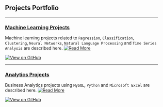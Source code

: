 ## Projects Portfolio
---
### [Machine Learning Projects](ml.html)

Machine learning projects related to `Regression`, `Classification`, `Clustering`, `Neural Networks`, `Natural Language Processing` and `Time Series Analysis` are described here.           [![Read More](https://img.shields.io/badge/Read%20More-8A2BE2)](ml.html)

[![View on GitHub](https://img.shields.io/badge/GitHub-View_on_GitHub-blue?logo=GitHub)](https://github.com/bhu74/Machine-Learning.git)

---
### [Analytics Projects](https://github.com/bhu74/Machine-Learning.git)
Business Analytics projects using `MySQL`, `Python` and `Microsoft Excel` are described here.
[![Read More](https://img.shields.io/badge/Read%20More-8A2BE2)](https://github.com/bhu74/Machine-Learning.git)

[![View on GitHub](https://img.shields.io/badge/GitHub-View_on_GitHub-blue?logo=GitHub)](https://github.com/bhu74/Machine-Learning.git)
